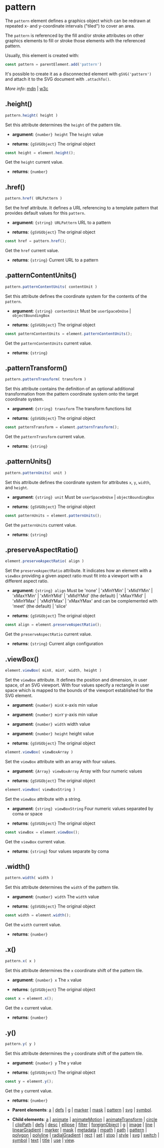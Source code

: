# pattern

The `pattern` element defines a graphics object which can be redrawn at repeated x- and y-coordinate intervals ("tiled") to cover an area.

The `pattern` is referenced by the fill and/or stroke attributes on other graphics elements to fill or stroke those elements with the referenced pattern.

Usually, this element is created with:
      
```js
const pattern = parentElement.add('pattern')
```

It's possible to create it as a disconnected element with `gSVG('pattern')` and attach it to the SVG document with `.attachTo()`.

*More info*:
      [mdn](https://developer.mozilla.org//en-US/docs/Web/SVG/Element/pattern) | [w3c](https://svgwg.org/svg2-draft/single-page.html#pservers-PatternElement)

## .height()


```js
pattern.height( height )
```
Set this attribute determines the `height` of the pattern tile.

- **argument**: `{number} height` The `height` value 

- **returns**: `{gSVGObject}` The original object


```js
const height = element.height();
```
Get the `height` current value.

- **returns**: `{number}` 

## .href()


```js
pattern.href( URLPattern )
```
Set the href attribute. It defines a URL referencing to a template pattern that provides default values for this `pattern`.

- **argument**: `{string} URLPattern` URL to a pattern

- **returns**: `{gSVGObject}` The original object


```js
const href = pattern.href();
```
Get the `href` current value.

- **returns**: `{string}` Current URL to a pattern

## .patternContentUnits()


```js
pattern.patternContentUnits( contentUnit )
```
Set this attribute defines the coordinate system for the contents of the `pattern`.

- **argument**: `{string} contentUnit` Must be `userSpaceOnUse` | `objectBoundingBox`

- **returns**: `{gSVGObject}` The original object


```js
const patternContentUnits = element.patternContentUnits();
```
Get the `patternContentUnits` current value.

- **returns**: `{string}` 

## .patternTransform()


```js
pattern.patternTransform( transform )
```
Set this attribute contains the definition of an optional additional transformation from the pattern coordinate system onto the target coordinate system.

- **argument**: `{string} transform` The transform functions list 

- **returns**: `{gSVGObject}` The original object


```js
const patternTransform = element.patternTransform();
```
Get the `patternTransform` current value.

- **returns**: `{string}` 

## .patternUnits()


```js
pattern.patternUnits( unit )
```
Set this attribute defines the coordinate system for attributes `x`, `y`, `width`, and  `height`.

- **argument**: `{string} unit` Must be `userSpaceOnUse` | `objectBoundingBox` 

- **returns**: `{gSVGObject}` The original object


```js
const patternUnits = element.patternUnits();
```
Get the `patternUnits` current value.

- **returns**: `{string}` 

## .preserveAspectRatio()


```js
element.preserveAspectRatio( align )
```
Set the `preserveAspectRatio` attribute. It indicates how an element with a `viewBox` providing a given aspect ratio must fit into a viewport with a different aspect ratio.

- **argument**: `{string} align` Must be 'none' | 'xMinYMin' | 'xMidYMin' | 'xMaxYMin' | 'xMinYMid' | 'xMidYMid' (the default) | 'xMaxYMid' | 'xMinYMax' | 'xMidYMax' | 'xMaxYMax' and can be complemented with 'meet' (the default) | 'slice'

- **returns**: `{gSVGObject}` The original object


```js
const align = element.preserveAspectRatio();
```
Get the `preserveAspectRatio` current value.

- **returns**: `{string}` Current align configuration

## .viewBox()


```js
element.viewBox( minX, minY, width, height )
```
Set the `viewBox` attribute. It defines the position and dimension, in user space, of an SVG viewport. With four values specify a rectangle in user space which is mapped to the bounds of the viewport established for the SVG element.

- **argument**: `{number} minX` x-axis min value

- **argument**: `{number} minY` y-axis min value

- **argument**: `{number} width` width value

- **argument**: `{number} height` height value

- **returns**: `{gSVGObject}` The original object


```js
element.viewBox( viewBoxArray )
```
Set the `viewBox` attribute with an array with four values.

- **argument**: `{Array} viewBoxArray` Array with four numeric values

- **returns**: `{gSVGObject}` The original object


```js
element.viewBox( viewBoxString )
```
Set the `viewBox` attribute with a string.

- **argument**: `{string} viewBoxString` Four numeric values separated by coma or space

- **returns**: `{gSVGObject}` The original object


```js
const viewBox = element.viewBox();
```
Get the `viewBox` current value.

- **returns**: `{string}` four values separate by coma

## .width()


```js
pattern.width( width )
```
Set this attribute determines the `width` of the pattern tile.

- **argument**: `{number} width` The `width` value 

- **returns**: `{gSVGObject}` The original object


```js
const width = element.width();
```
Get the `width` current value.

- **returns**: `{number}` 

## .x()


```js
pattern.x( x )
```
Set this attribute determines the `x` coordinate shift of the pattern tile.

- **argument**: `{number} x` The `x` value 

- **returns**: `{gSVGObject}` The original object


```js
const x = element.x();
```
Get the `x` current value.

- **returns**: `{number}` 

## .y()


```js
pattern.y( y )
```
Set this attribute determines the `y` coordinate shift of the pattern tile.

- **argument**: `{number} y` The `y` value 

- **returns**: `{gSVGObject}` The original object


```js
const y = element.y();
```
Get the `y` current value.

- **returns**: `{number}` 

- **Parent elements**: [a](./a.md) | [defs](./defs.md) | [g](./g.md) | [marker](./marker.md) | [mask](./mask.md) | [pattern](./pattern.md) | [svg](./svg.md) | [symbol](./symbol.md).

- **Child elements**: [a](./a.md) | [animate](./animate.md) | [animateMotion](./animateMotion.md) | [animateTransform](./animateTransform.md) | [circle](./circle.md) | [clipPath](./clipPath.md) | [defs](./defs.md) | [desc](./desc.md) |  [ellipse](./ellipse.md) | [filter](./filter.md) | [foreignObject](./foreignObject.md) | [g](./g.md) | [image](./image.md) | [line](./line.md) | [linearGradient](./linearGradient.md) | [marker](./marker.md) | [mask](./mask.md) | [metadata](./metadata.md) | [mpath](./mpath.md) | [path](./path.md) | [pattern](./pattern.md) | [polygon](./polygon.md) | [polyline](./polyline.md) | [radialGradient](./radialGradient.md) | [rect](./rect.md) | [set](./set.md) | [stop](./stop.md) | [style](./style.md) | [svg](./svg.md) | [switch](./switch.md) | [symbol](./symbol.md) | [text](./text.md) | [title](./title.md) | [use](./use.md) | [view](./view.md).

